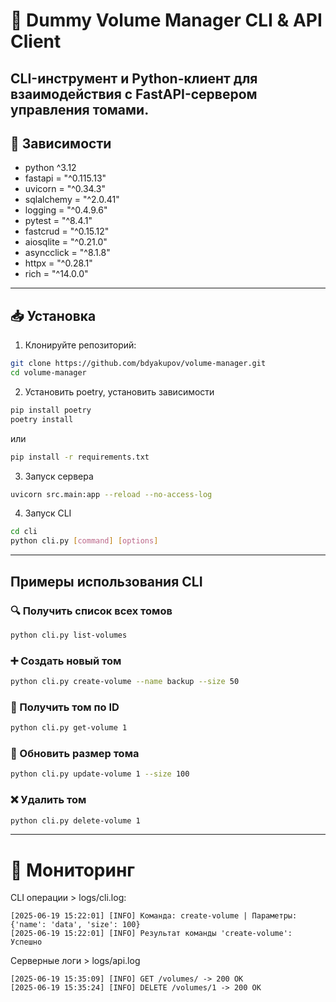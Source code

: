 # 💾 Dummy Volume Manager CLI & API Client

CLI-инструмент и Python-клиент для взаимодействия с FastAPI-сервером управления томами.
---

## 🧩 Зависимости


- python ^3.12
- fastapi = "^0.115.13"
- uvicorn = "^0.34.3"
- sqlalchemy = "^2.0.41"
- logging = "^0.4.9.6"
- pytest = "^8.4.1"
- fastcrud = "^0.15.12"
- aiosqlite = "^0.21.0"
- asyncclick = "^8.1.8"
- httpx = "^0.28.1"
- rich = "^14.0.0"

---

## 📥 Установка

1. Клонируйте репозиторий:

```bash
git clone https://github.com/bdyakupov/volume-manager.git
cd volume-manager
```
2. Установить poetry, установить зависимости

```bash
pip install poetry
poetry install
```
или
```bash
pip install -r requirements.txt
```
3. Запуск сервера

```bash
uvicorn src.main:app --reload --no-access-log
```
4. Запуск CLI

```bash
cd cli
python cli.py [command] [options]
```
---
## Примеры использования CLI
### 🔍 Получить список всех томов

```bash
python cli.py list-volumes
```

### ➕ Создать новый том

```bash
python cli.py create-volume --name backup --size 50
```

### 📄 Получить том по ID

```bash
python cli.py get-volume 1
```

### 🔁 Обновить размер тома

```bash
python cli.py update-volume 1 --size 100
```

### ❌ Удалить том

```bash
python cli.py delete-volume 1
```
---
# 📝 Мониторинг

CLI операции > logs/cli.log:

```logs
[2025-06-19 15:22:01] [INFO] Команда: create-volume | Параметры: {'name': 'data', 'size': 100}
[2025-06-19 15:22:01] [INFO] Результат команды 'create-volume': Успешно
```

Серверные логи > logs/api.log

```logs
[2025-06-19 15:35:09] [INFO] GET /volumes/ -> 200 OK
[2025-06-19 15:35:24] [INFO] DELETE /volumes/1 -> 200 OK
```